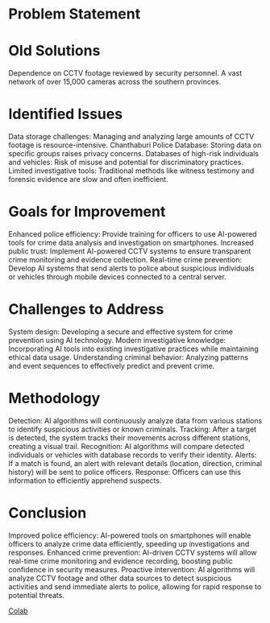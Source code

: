 
<h1>Problem Statement</h1>

<h1>Old Solutions</h1>

Dependence on CCTV footage reviewed by security personnel.
A vast network of over 15,000 cameras across the southern provinces.
<h1>Identified Issues</h1>

Data storage challenges: Managing and analyzing large amounts of CCTV footage is resource-intensive.
Chanthaburi Police Database: Storing data on specific groups raises privacy concerns.
Databases of high-risk individuals and vehicles: Risk of misuse and potential for discriminatory practices.
Limited investigative tools: Traditional methods like witness testimony and forensic evidence are slow and often inefficient.
<h1>Goals for Improvement</h1>

Enhanced police efficiency: Provide training for officers to use AI-powered tools for crime data analysis and investigation on smartphones.
Increased public trust: Implement AI-powered CCTV systems to ensure transparent crime monitoring and evidence collection.
Real-time crime prevention: Develop AI systems that send alerts to police about suspicious individuals or vehicles through mobile devices connected to a central server.
<h1>Challenges to Address</h1>

System design: Developing a secure and effective system for crime prevention using AI technology.
Modern investigative knowledge: Incorporating AI tools into existing investigative practices while maintaining ethical data usage.
Understanding criminal behavior: Analyzing patterns and event sequences to effectively predict and prevent crime.
<h1>Methodology</h1>

Detection: AI algorithms will continuously analyze data from various stations to identify suspicious activities or known criminals.
Tracking: After a target is detected, the system tracks their movements across different stations, creating a visual trail.
Recognition: AI algorithms will compare detected individuals or vehicles with database records to verify their identity.
Alerts: If a match is found, an alert with relevant details (location, direction, criminal history) will be sent to police officers.
Response: Officers can use this information to efficiently apprehend suspects.
<h1>Conclusion</h1>

Improved police efficiency: AI-powered tools on smartphones will enable officers to analyze crime data efficiently, speeding up investigations and responses.
Enhanced crime prevention: AI-driven CCTV systems will allow real-time crime monitoring and evidence recording, boosting public confidence in security measures.
Proactive intervention: AI algorithms will analyze CCTV footage and other data sources to detect suspicious activities and send immediate alerts to police, allowing for rapid response to potential threats.

<a href="https://colab.research.google.com/drive/1OkdIEPQDTTT9BgtWfQDDLMwJb8h-_t-A#scrollTo=jbVjEtPAkz3j">Colab</a>

